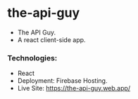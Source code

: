 
# the-api-guy

- The API Guy.
- A react client-side app.

### Technologies:

- React
- Deployment: Firebase Hosting.
- Live Site: https://the-api-guy.web.app/

